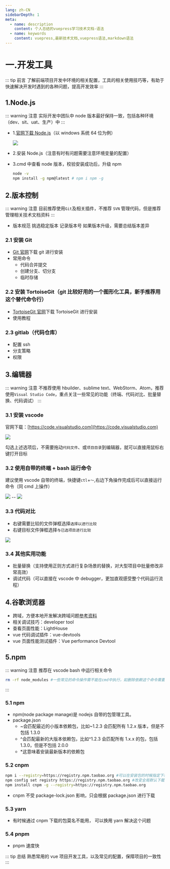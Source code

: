 ```yaml
---
lang: zh-CN
sidebarDepth: 1
meta:
  - name: description
    content: 个人总结的vuepress学习技术文档-语法
  - name: keywords
    content: vuepress,最新技术文档,vuepress语法,markdown语法
---
```


# 一.开发工具

::: tip 前言
了解前端项目开发中环境的相关配置，工具的相关使用技巧等，有助于快速解决开发时遇到的各种问题，提高开发效率
:::

## 1.Node.js

::: warning 注意
实际开发中团队中 node 版本最好保持一致，包括各种环境（dev、sit、uat、生产）中
:::

- 1.[官网下载 Node.js](http://nodejs.cn)（以 windows 系统 64 位为例）

  ![](./1.utils1.png)

- 2.安装 Node.js（注意有时有问题需要注意环境变量的配置）

- 3.cmd 中查看 node 版本，校验安装成功后，升级 npm

  ```sh
  node -v
  npm install -g npm@latest # npm i npm -g
  ```

## 2.版本控制

::: warning 注意
目前推荐使用`Git`及相关插件，不推荐 `SVN` 管理代码，但是推荐管理相关技术文档资料
:::

- 版本规范 挑选稳定版本 记录版本号 如果版本升级，需要总结版本差异

### 2.1 安装 Git

- [Git 官网](https://git-scm.com)下载 git 进行安装
- 常用命令
  - 代码合并提交
  - 创建分支、切分支
  - 临时存储

### 2.2 安装 TortoiseGit（git 比较好用的一个图形化工具，新手推荐用这个替代命令行）

- [TortoiseGit 官网](https://tortoisegit.org/download/)下载 TortoiseGit 进行安装
- 使用教程

### 2.3 gitlab（代码仓库）

- 配置 ssh
- 分支策略
- 权限

## 3.编辑器

::: warning 注意
不推荐使用 hbuilder、sublime text、WebStorm、Atom，推荐使用`Visual Studio Code`，重点关注一些常见的功能（终端、代码对比、批量替换、代码调试）
:::

### 3.1 安装 vscode

官网下载：[https://code.visualstudio.com](https://code.visualstudio.com)

![](./1.utils3.png)

勾选上述选项后，不需要拖动`代码文件`、或`项目目录`到编辑器，就可以直接用鼠标右键打开目标

### 3.2 使用自带的终端 + bash 运行命令

建议使用 vscode 自带的终端，快捷键`ctl`+`～`,右边下角操作完成后可以直接运行命令（同 cmd 上操作）

![](./1.utils1.1.png) -- ![](./1.utils1.3.png)

### 3.3 代码对比

- 右键需要比较的文件弹框选择`选择以进行比较`
- 右键目标文件弹框选择`与已选项目进行比较`

![](./1.utils1.2.png)

### 3.4 其他实用功能

- 批量替换（支持使用正则方式进行复杂场景的替换，对大型项目中批量修改非常高效）
- 调试代码（可以直接在 vscode 中 debugger，更加直观感受整个代码运行流程）

## 4.谷歌浏览器

-  跨域，方便本地开发解决跨域问题[参考资料](/web-javascript/3.senior/7.cross/1.browser.html#_2-3-谷歌浏览器)
- 相关调试技巧：developer tool
- 查看页面性能：LightHouse
- vue 代码调试插件：vue-devtools
- vue 页面性能测试插件：Vue performance Devtool

## 5.npm

::: warning 注意
推荐在 vscode bash 中运行相关命令

```bash
rm -rf node_modules #一些常见的命令操作需不能在cmd中执行，如删除依赖这个命令需要在bash中使用
```

:::

### 5.1 npm

- npm(node package manage)是 nodejs 自带的包管理工具。
- package.json
  - ~会匹配最近的小版本依赖包，比如~1.2.3 会匹配所有 1.2.x 版本，但是不包括 1.3.0
  - ^会匹配最新的大版本依赖包，比如^1.2.3 会匹配所有 1.x.x 的包，包括 1.3.0，但是不包括 2.0.0
  - \*这意味着安装最新版本的依赖包

### 5.2 cnpm

```sh
npm i --registry=https://registry.npm.taobao.org #可以在安装包的时候指定下载源
npm config set registry https://registry.npm.taobao.org #改变全局默认下载地址
npm install cnpm -g --registry=https://registry.npm.taobao.org
```

- cnpm 不受 package-lock.json 影响，只会根据 package.json 进行下载

### 5.3 yarn

- 有时候通过 cnpm 下载的包莫名不能用， 可以换用 yarn 解决这个问题

### 5.4 pnpm

- pnpm 速度快

::: tip 总结
熟悉常用的 vue 项目开发工具，以及常见的配置，保障项目的一致性
:::
